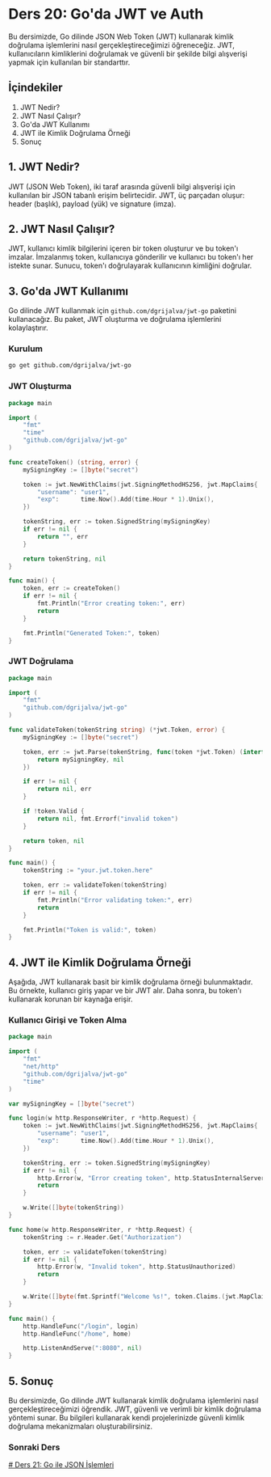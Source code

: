 # Ders 20: Go'da JWT ve Auth

Bu dersimizde, Go dilinde JSON Web Token (JWT) kullanarak kimlik doğrulama işlemlerini nasıl gerçekleştireceğimizi öğreneceğiz. JWT, kullanıcıların kimliklerini doğrulamak ve güvenli bir şekilde bilgi alışverişi yapmak için kullanılan bir standarttır.

## İçindekiler

1. JWT Nedir?
2. JWT Nasıl Çalışır?
3. Go'da JWT Kullanımı
4. JWT ile Kimlik Doğrulama Örneği
5. Sonuç

## 1. JWT Nedir?

JWT (JSON Web Token), iki taraf arasında güvenli bilgi alışverişi için kullanılan bir JSON tabanlı erişim belirtecidir. JWT, üç parçadan oluşur: header (başlık), payload (yük) ve signature (imza).

## 2. JWT Nasıl Çalışır?

JWT, kullanıcı kimlik bilgilerini içeren bir token oluşturur ve bu token'ı imzalar. İmzalanmış token, kullanıcıya gönderilir ve kullanıcı bu token'ı her istekte sunar. Sunucu, token'ı doğrulayarak kullanıcının kimliğini doğrular.

## 3. Go'da JWT Kullanımı

Go dilinde JWT kullanmak için `github.com/dgrijalva/jwt-go` paketini kullanacağız. Bu paket, JWT oluşturma ve doğrulama işlemlerini kolaylaştırır.

### Kurulum

```sh
go get github.com/dgrijalva/jwt-go
```

### JWT Oluşturma

```go
package main

import (
    "fmt"
    "time"
    "github.com/dgrijalva/jwt-go"
)

func createToken() (string, error) {
    mySigningKey := []byte("secret")

    token := jwt.NewWithClaims(jwt.SigningMethodHS256, jwt.MapClaims{
        "username": "user1",
        "exp":      time.Now().Add(time.Hour * 1).Unix(),
    })

    tokenString, err := token.SignedString(mySigningKey)
    if err != nil {
        return "", err
    }

    return tokenString, nil
}

func main() {
    token, err := createToken()
    if err != nil {
        fmt.Println("Error creating token:", err)
        return
    }

    fmt.Println("Generated Token:", token)
}
```

### JWT Doğrulama

```go
package main

import (
    "fmt"
    "github.com/dgrijalva/jwt-go"
)

func validateToken(tokenString string) (*jwt.Token, error) {
    mySigningKey := []byte("secret")

    token, err := jwt.Parse(tokenString, func(token *jwt.Token) (interface{}, error) {
        return mySigningKey, nil
    })

    if err != nil {
        return nil, err
    }

    if !token.Valid {
        return nil, fmt.Errorf("invalid token")
    }

    return token, nil
}

func main() {
    tokenString := "your.jwt.token.here"

    token, err := validateToken(tokenString)
    if err != nil {
        fmt.Println("Error validating token:", err)
        return
    }

    fmt.Println("Token is valid:", token)
}
```

## 4. JWT ile Kimlik Doğrulama Örneği

Aşağıda, JWT kullanarak basit bir kimlik doğrulama örneği bulunmaktadır. Bu örnekte, kullanıcı giriş yapar ve bir JWT alır. Daha sonra, bu token'ı kullanarak korunan bir kaynağa erişir.

### Kullanıcı Girişi ve Token Alma

```go
package main

import (
    "fmt"
    "net/http"
    "github.com/dgrijalva/jwt-go"
    "time"
)

var mySigningKey = []byte("secret")

func login(w http.ResponseWriter, r *http.Request) {
    token := jwt.NewWithClaims(jwt.SigningMethodHS256, jwt.MapClaims{
        "username": "user1",
        "exp":      time.Now().Add(time.Hour * 1).Unix(),
    })

    tokenString, err := token.SignedString(mySigningKey)
    if err != nil {
        http.Error(w, "Error creating token", http.StatusInternalServerError)
        return
    }

    w.Write([]byte(tokenString))
}

func home(w http.ResponseWriter, r *http.Request) {
    tokenString := r.Header.Get("Authorization")

    token, err := validateToken(tokenString)
    if err != nil {
        http.Error(w, "Invalid token", http.StatusUnauthorized)
        return
    }

    w.Write([]byte(fmt.Sprintf("Welcome %s!", token.Claims.(jwt.MapClaims)["username"])))
}

func main() {
    http.HandleFunc("/login", login)
    http.HandleFunc("/home", home)

    http.ListenAndServe(":8080", nil)
}
```

## 5. Sonuç

Bu dersimizde, Go dilinde JWT kullanarak kimlik doğrulama işlemlerini nasıl gerçekleştireceğimizi öğrendik. JWT, güvenli ve verimli bir kimlik doğrulama yöntemi sunar. Bu bilgileri kullanarak kendi projelerinizde güvenli kimlik doğrulama mekanizmaları oluşturabilirsiniz.

### Sonraki Ders
[# Ders 21: Go ile JSON İşlemleri](../ders21/README.md)